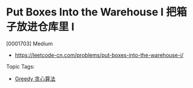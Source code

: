 # Put Boxes Into the Warehouse I 把箱子放进仓库里 I

[0001703] Medium

- https://leetcode-cn.com/problems/put-boxes-into-the-warehouse-i/

Topic Tags:

- [Greedy 贪心算法](https://leetcode-cn.com/tag/greedy/)
